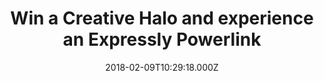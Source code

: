 ---
campaign-uuid: "c-885e54f1-757e-4209-8ac8-11cb6631be81"
type: "Competition"
category: "Technology"
date: "2018-02-09T10:29:18.000Z"
end-date: "2018-05-31T23:59:00.000Z"
disable-form: false
is_promoted: false
has_entry_page: true
title: "Win a Creative Halo and experience an Expressly Powerlink"
competition-description: "Our friends from Creative have done it again and now you\
  \ have the chance to win one of them. \r\n<br/>A new Bluetooth speaker, the new\
  \ Halo Bluetooth Speaker is finally here with a sleek design and with brand new\
  \ features.\r\n<br/>Click on the link below to discover more and enter the competition."
hero-header: "Win a Creative Halo and experience an Expressly Powerlink"
terms-confirmation: "creative-halo-win-bluetooth-speaker-terms-and-conditions.pdf"
banner-img: "https://assets.expresslyapp.com/asset-ddb4537a-1741-45f2-bff2-44055c394bec.jpg"
logo-left-href: "https://uk.creative.com"
logo-left-image: "https://assets.expresslyapp.com/02c67b6a-94df-43a2-b775-26fb02026c33-thumb.png"
logo-left-title: "Creative UK"
bg-image-hero: "https://assets.expresslyapp.com/asset-ba95fcc8-5878-4e91-9849-10775ce01be3.jpg"
bg-image-first: "https://assets.expresslyapp.com/asset-51fde598-e1f5-46d4-87fc-a603076bbc94.jpg"
bg-image-second: "https://assets.expresslyapp.com/asset-70f98b9f-8231-4a27-9dcc-d04518160330.jpg"
section1-content: "<p>There are so many Bluetooth speakers nowadays, hard for any\
  \ to stand out. Except for the new Creative Halo whose sleek design is definitely\
  \ worth a look.</p>\r\n<p>The visual effects are the primary attraction but that\
  \ is just the beginning. Unique Multi-Material Design, 16.8 Million colours, Xpectra\
  \ Lightshow, 8 Hours Battery Life... as some of its numerous features. </p>"
section2-content: "<p>Great portability and great sound quality. This new speaker\
  \ sounds as good as it looks! Heavenly, right?</p>\r\n<p>Don't miss out the opportunity\
  \ of winning one the brand new Creative products: The new Halo Bluetooth Speaker.\
  \ Check it out now, this could be the perfect fit for you or your loved ones.</p>"
entry-title: "Win a Creative Halo and experience an Expressly Powerlink"
entry-content: "<p>Liking the brand new looks of the new Creative Halo? You could\
  \ win the brand new Halo Bluetooth Speaker with Creative by entering the form below.</p>\
  \ <p> Enter the draw to win  by completing the form below before 23.59pm on 23/04/2018.</p>"
has-winner: false
prize-description: "a Creative Halo"
---